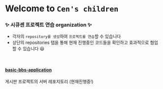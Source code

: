 # Welcome to `Cen's children`
### ✨ 시큐센 프로젝트 연습 organization ✨
- 각자의 `repository를 생성`하여 `프로젝트를 연습`할 수 있습니다
- 상단의 repositories 탭을 통해 현재 진행중인 코드들을 확인하고 효과적으로 협업할 수 있습니다 😃
<br>

#### [basic-bbs-application](https://github.com/Cen-practice/basic-bbs-application)
게시판 프로젝트의 서버 레포지토리 (현재진행중!)

<br><br>
